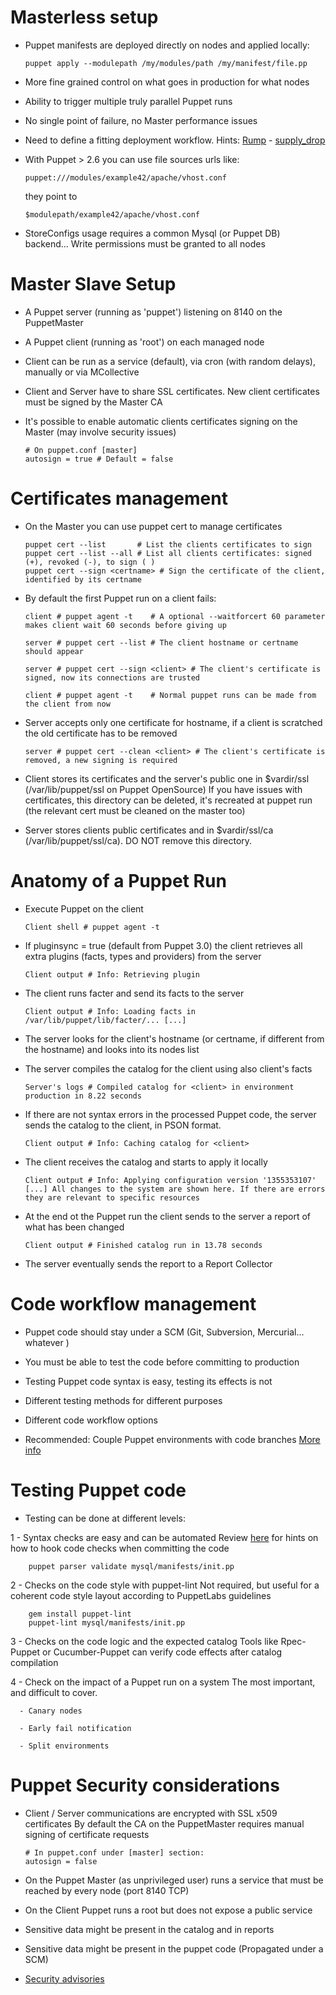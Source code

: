 # Masterless setup

  - Puppet manifests are deployed directly on nodes and applied locally:

        puppet apply --modulepath /my/modules/path /my/manifest/file.pp

  - More fine grained control on what goes in production for what nodes

  - Ability to trigger multiple truly parallel Puppet runs

  - No single point of failure, no Master performance issues

  - Need to define a fitting deployment workflow. Hints: [Rump](https://github.com/railsmachine/rump) - [supply_drop](https://github.com/pitluga/supply_drop)

  - With Puppet > 2.6 you can use file sources urls like:

        puppet:///modules/example42/apache/vhost.conf

    they point to

        $modulepath/example42/apache/vhost.conf

  - StoreConfigs usage requires a common Mysql (or Puppet DB) backend... Write permissions must be granted to all nodes


# Master Slave Setup

  - A Puppet server (running as 'puppet') listening on 8140 on the PuppetMaster

  - A Puppet client (running as 'root') on each managed node

  - Client can be run as a service (default), via cron (with random delays), manually or via MCollective

  - Client and Server have to share SSL certificates. New client certificates must be signed by the Master CA

  - It's possible to enable automatic clients certificates signing on the Master (may involve security issues)

        # On puppet.conf [master]
        autosign = true # Default = false

# Certificates management

  - On the Master you can use puppet cert to manage certificates

        puppet cert --list       # List the clients certificates to sign
        puppet cert --list --all # List all clients certificates: signed (+), revoked (-), to sign ( )
        puppet cert --sign <certname> # Sign the certificate of the client, identified by its certname

  - By default the first Puppet run on a client fails:

        client # puppet agent -t    # A optional --waitforcert 60 parameter makes client wait 60 seconds before giving up

        server # puppet cert --list # The client hostname or certname should appear

        server # puppet cert --sign <client> # The client's certificate is signed, now its connections are trusted

        client # puppet agent -t    # Normal puppet runs can be made from the client from now

  - Server accepts only one certificate for hostname, if a client is scratched the old certificate has to be removed

        server # puppet cert --clean <client> # The client's certificate is removed, a new signing is required

  - Client stores its certificates and the server's public one in $vardir/ssl (/var/lib/puppet/ssl on Puppet OpenSource)
    If you have issues with certificates, this directory can be deleted, it's recreated at puppet run (the relevant cert must be cleaned on the master too)

  - Server stores clients public certificates and in $vardir/ssl/ca (/var/lib/puppet/ssl/ca). DO NOT remove this directory.


# Anatomy of a Puppet Run

  - Execute Puppet on the client

        Client shell # puppet agent -t

  - If pluginsync = true (default from Puppet 3.0) the client retrieves all extra plugins (facts, types and providers) from the server

        Client output # Info: Retrieving plugin

  - The client runs facter and send its facts to the server

        Client output # Info: Loading facts in /var/lib/puppet/lib/facter/... [...]

  - The server looks for the client's hostname (or certname, if different from the hostname) and looks into its nodes list

  - The server compiles the catalog for the client using also client's facts

        Server's logs # Compiled catalog for <client> in environment production in 8.22 seconds

  - If there are not syntax errors in the processed Puppet code, the server sends the catalog to the client, in PSON format.

        Client output # Info: Caching catalog for <client>

  - The client receives the catalog and starts to apply it locally

        Client output # Info: Applying configuration version '1355353107'
        [...] All changes to the system are shown here. If there are errors they are relevant to specific resources

  - At the end ot the Puppet run the client sends to the server a report of what has been changed

        Client output # Finished catalog run in 13.78 seconds

  - The server eventually sends the report to a Report Collector


# Code workflow management

  - Puppet code should stay under a SCM (Git, Subversion, Mercurial... whatever )

  - You must be able to test the code before committing to production

  - Testing Puppet code syntax is easy, testing its effects is not

  - Different testing methods for different purposes

  - Different code workflow options

  - Recommended: Couple Puppet environments with code branches [More info](http://puppetlabs.com/blog/git-workflow-and-puppet-environments/)


# Testing Puppet code

  - Testing can be done at different levels:

  1 - Syntax checks are easy and can be automated
      Review [here](http://projects.puppetlabs.com/projects/1/wiki/Puppet_Version_Control) for hints on how to hook code checks when committing the code

        puppet parser validate mysql/manifests/init.pp

  2 - Checks on the code style with puppet-lint
      Not required, but useful for a coherent code style layout according to PuppetLabs guidelines

        gem install puppet-lint
        puppet-lint mysql/manifests/init.pp

  3 - Checks on the code logic and the expected catalog
      Tools like Rpec-Puppet or Cucumber-Puppet can verify code effects after catalog compilation

  4 - Check on the impact of a Puppet run on a system
      The most important, and difficult to cover.

      - Canary nodes

      - Early fail notification

      - Split environments


# Puppet Security considerations

  - Client / Server communications are encrypted with SSL x509 certificates
    By default the CA on the PuppetMaster requires manual signing of certificate requests

        # In puppet.conf under [master] section:
        autosign = false

  - On the Puppet Master (as unprivileged user) runs a service that must be reached by every node (port 8140 TCP)

  - On the Client Puppet runs a root but does not expose a public service

  - Sensitive data might be present in the catalog and in reports

  - Sensitive data might be present in the puppet code (Propagated under a SCM)

  - [Security advisories](http://www.puppetlas.com/security)

